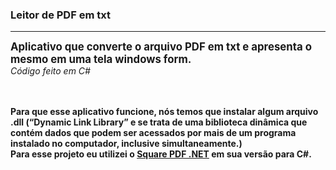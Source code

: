 ### Leitor de PDF em txt ###
<hr>
<big><b> Aplicativo que converte o arquivo PDF em txt e apresenta o mesmo em uma tela windows form. </b></big><br>
<i>Código feito em C#</i><br>
<br>
<br>
<p><b>Para que esse aplicativo funcione, nós temos que instalar algum arquivo .dll (“Dynamic Link Library” e se trata de uma biblioteca dinâmica que contém dados que podem ser acessados por mais de um programa instalado no computador, inclusive simultaneamente.)<br>
Para esse projeto eu utilizei o <a href=http://www.squarepdf.net/how-to-convert-pdf-to-text-in-net-vb>Square PDF .NET</a> em sua versão para C#.</b></p>
